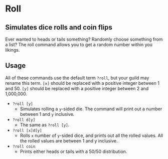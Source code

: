 # Roll
## Simulates dice rolls and coin flips

Ever wanted to heads or tails something? Randomly choose something from a list? The roll command allows you to get a random number within you likings.

## Usage
All of these commands use the default term `?roll`, but your guild may rename this term. `[x]` should be replaced with a positive integer between 1 and 50. `[y]` should be replaced with a positive integer between 2 and 1,000,000.
- `?roll [y]`
  - Simulates rolling a `y`-sided die. The command will print out a number between 1 and `y` inclusive.
- `?roll d[y]`
  - The same as `?roll [y]`.
- `?roll [x]d[y]`
  - Rolls `x` number of `y`-sided dice, and prints out all the rolled values. All the rolled values are between 1 and y inclusive.
- `?roll coin`
  - Prints either heads or tails with a 50/50 distribution.